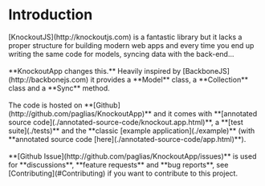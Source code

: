 <h1 class="page-header">Introduction</h1>

<p class="lead" markdown="1">
[KnockoutJS](http://knockoutjs.com) is a fantastic library but it lacks a proper structure for building modern web apps and every time you end up writing the same code for models, syncing data with the back-end...
<br/><br/>
**KnockoutApp changes this.** Heavily inspired by [BackboneJS](http://backbonejs.com) it provides a **Model** class, a **Collection** class and a **Sync** method.
<br/><br/>
The code is hosted on **[Github](http://github.com/paglias/KnockoutApp)** and it comes with **[annotated source code](./annotated-source-code/knockout.app.html)**, a **[test suite](./tests)** and the **classic [example application](./example)** (with **annotated source code [here](./annotated-source-code/app.html)**).
<br/><br/>
**[Github Issue](http://github.com/paglias/KnockoutApp/issues)** is used for **discussions**, **feature requests** and **bug reports**, see [Contributing](#Contributing) if you want to contribute to this project.
</p>